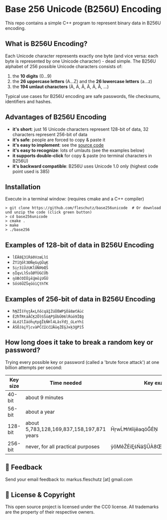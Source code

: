 Base 256 Unicode (B256U) Encoding
=================================
This repo contains a simple C++ program to represent binary data in B256U encoding. 

What is B256U Encoding?
-----------------------
Each Unicode character represents exactly one byte (and vice versa: each byte is represented by one Unicode character) - dead simple. The B256U alphabet of 256 possible Unicode characters consists of:

1. the **10 digits** (0...9)
2. the **26 uppercase letters** (A...Z) and the **26 lowercase letters** (a...z)
3. the **194 umlaut characters** (À, Á, Â, Ã, Ä, Å, ...)

Typical use cases for B256U encoding are safe passwords, file checksums, identifiers and hashes.

Advantages of B256U Encoding
----------------------------
* **it's short**: just 16 Unicode characters represent 128-bit of data, 32 characters represent 256-bit of data
* **it's safe**: people are forced to copy & paste it 
* **it's easy to implement**: see the [source code](base256.cpp)
* **it's easy to recognize**: lots of umlauts (see the examples below)
* **it supports double-click** for copy & paste (no terminal characters in B256U) 
* **it's backward compatible**: B256U uses Unicode 1.0 only (highest code point used is 385)

Installation
------------
Execute in a terminal window: (requires cmake and a C++ compiler)

```
> git clone https://github.com/fleschutz/base256unicode  # Or download und unzip the code (click green button)
> cd base256unicode
> cmake .
> make
> ./base256
```

Examples of 128-bit of data in B256U Encoding
---------------------------------------------
* `ĺËĀ8Ę3ĩŔá0VzœĹŀî`
* `ŽTĭŊõł3ÐÑęGųĢÛąĶ`
* `5iŗ3īÛźUKĺŰÑÞbŒŜ`
* `ņĨqvLŀŠsůØŸÙGCŰƀ`
* `ŋôBĉOÍŬįēĳmōįUĞÜ`
* `Sőś6ŬŹŠęűöìÇthTK`

Examples of 256-bit of data in B256U Encoding
---------------------------------------------
* `ħŅŹĬšÝŋţĀĸĻňőċqâĮŹúŪßWPŞÓā8æťÁüċ`
* `Ě2ħŤRŧáÃĆĶ2ÕŀSŜöĄPŞÜbŰ06lŔùö9ĬŒģ`
* `āLë2lÏäöĥųŧpğĨķŇHĺ4LăsŸđĵ_űLeYhĩ`
* `ÂŚÔJàįŶļcvàPĈčĲċĉĲĂūęŻÉĢJĸķ3ğPĭŠ`

How long does it take to break a random key or password?
--------------------------------------------------------
Trying every possible key or password (called a 'brute force attack') at one billion attempts per second:

| Key size | Time needed                               | Key example                      |
|----------|-------------------------------------------|----------------------------------|
|  40-bit  | about 9 minutes                           |                                  |
|  56-bit  | about a year                              |                                  |
| 128-bit  | about 5,783,128,169,837,158,197,871 years | ĤŗwĹĦñŧīĳēaqöĜĖŅ                 |
| 256-bit  | never, for all practical purposes         | ÿőMêŽĖiĘśŃäŞŰÀ8ŒŽĎäPfSŖÔń÷Ī7ėëŷò |

📧 Feedback
------------
Send your email feedback to: markus.fleschutz [at] gmail.com

🤝 License & Copyright
-----------------------
This open source project is licensed under the CC0 license. All trademarks are the property of their respective owners.
